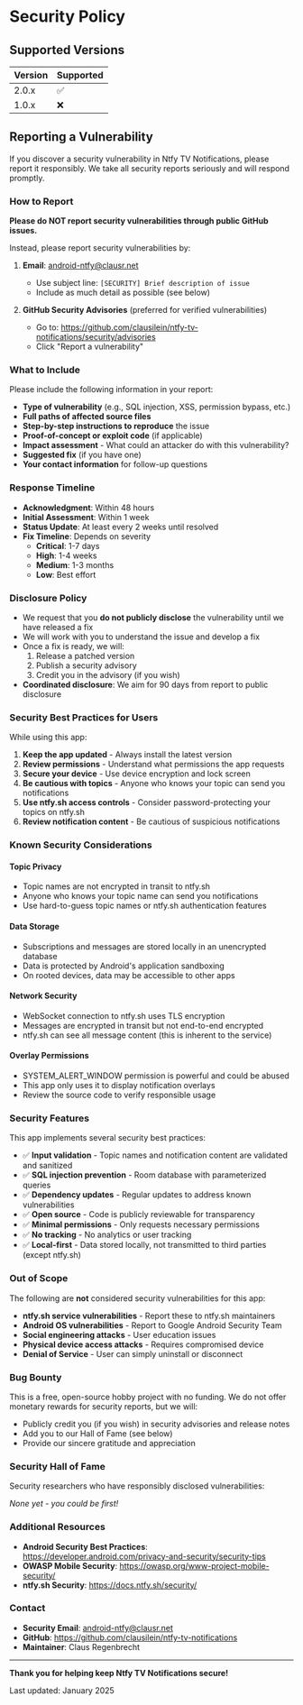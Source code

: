 # Security Policy

## Supported Versions

| Version | Supported          |
| ------- | ------------------ |
| 2.0.x   | :white_check_mark: |
| 1.0.x   | :x:                |

## Reporting a Vulnerability

If you discover a security vulnerability in Ntfy TV Notifications, please report it responsibly. We take all security reports seriously and will respond promptly.

### How to Report

**Please do NOT report security vulnerabilities through public GitHub issues.**

Instead, please report security vulnerabilities by:

1. **Email**: android-ntfy@clausr.net
   - Use subject line: `[SECURITY] Brief description of issue`
   - Include as much detail as possible (see below)

2. **GitHub Security Advisories** (preferred for verified vulnerabilities)
   - Go to: https://github.com/clausilein/ntfy-tv-notifications/security/advisories
   - Click "Report a vulnerability"

### What to Include

Please include the following information in your report:

- **Type of vulnerability** (e.g., SQL injection, XSS, permission bypass, etc.)
- **Full paths of affected source files**
- **Step-by-step instructions to reproduce** the issue
- **Proof-of-concept or exploit code** (if applicable)
- **Impact assessment** - What could an attacker do with this vulnerability?
- **Suggested fix** (if you have one)
- **Your contact information** for follow-up questions

### Response Timeline

- **Acknowledgment**: Within 48 hours
- **Initial Assessment**: Within 1 week
- **Status Update**: At least every 2 weeks until resolved
- **Fix Timeline**: Depends on severity
  - **Critical**: 1-7 days
  - **High**: 1-4 weeks
  - **Medium**: 1-3 months
  - **Low**: Best effort

### Disclosure Policy

- We request that you **do not publicly disclose** the vulnerability until we have released a fix
- We will work with you to understand the issue and develop a fix
- Once a fix is ready, we will:
  1. Release a patched version
  2. Publish a security advisory
  3. Credit you in the advisory (if you wish)
- **Coordinated disclosure**: We aim for 90 days from report to public disclosure

### Security Best Practices for Users

While using this app:

1. **Keep the app updated** - Always install the latest version
2. **Review permissions** - Understand what permissions the app requests
3. **Secure your device** - Use device encryption and lock screen
4. **Be cautious with topics** - Anyone who knows your topic can send you notifications
5. **Use ntfy.sh access controls** - Consider password-protecting your topics on ntfy.sh
6. **Review notification content** - Be cautious of suspicious notifications

### Known Security Considerations

#### Topic Privacy
- Topic names are not encrypted in transit to ntfy.sh
- Anyone who knows your topic name can send you notifications
- Use hard-to-guess topic names or ntfy.sh authentication features

#### Data Storage
- Subscriptions and messages are stored locally in an unencrypted database
- Data is protected by Android's application sandboxing
- On rooted devices, data may be accessible to other apps

#### Network Security
- WebSocket connection to ntfy.sh uses TLS encryption
- Messages are encrypted in transit but not end-to-end encrypted
- ntfy.sh can see all message content (this is inherent to the service)

#### Overlay Permissions
- SYSTEM_ALERT_WINDOW permission is powerful and could be abused
- This app only uses it to display notification overlays
- Review the source code to verify responsible usage

### Security Features

This app implements several security best practices:

- ✅ **Input validation** - Topic names and notification content are validated and sanitized
- ✅ **SQL injection prevention** - Room database with parameterized queries
- ✅ **Dependency updates** - Regular updates to address known vulnerabilities
- ✅ **Open source** - Code is publicly reviewable for transparency
- ✅ **Minimal permissions** - Only requests necessary permissions
- ✅ **No tracking** - No analytics or user tracking
- ✅ **Local-first** - Data stored locally, not transmitted to third parties (except ntfy.sh)

### Out of Scope

The following are **not** considered security vulnerabilities for this app:

- **ntfy.sh service vulnerabilities** - Report these to ntfy.sh maintainers
- **Android OS vulnerabilities** - Report to Google Android Security Team
- **Social engineering attacks** - User education issues
- **Physical device access attacks** - Requires compromised device
- **Denial of Service** - User can simply uninstall or disconnect

### Bug Bounty

This is a free, open-source hobby project with no funding. We do not offer monetary rewards for security reports, but we will:

- Publicly credit you (if you wish) in security advisories and release notes
- Add you to our Hall of Fame (see below)
- Provide our sincere gratitude and appreciation

### Security Hall of Fame

Security researchers who have responsibly disclosed vulnerabilities:

*None yet - you could be first!*

### Additional Resources

- **Android Security Best Practices**: https://developer.android.com/privacy-and-security/security-tips
- **OWASP Mobile Security**: https://owasp.org/www-project-mobile-security/
- **ntfy.sh Security**: https://docs.ntfy.sh/security/

### Contact

- **Security Email**: android-ntfy@clausr.net
- **GitHub**: https://github.com/clausilein/ntfy-tv-notifications
- **Maintainer**: Claus Regenbrecht

---

**Thank you for helping keep Ntfy TV Notifications secure!**

Last updated: January 2025
